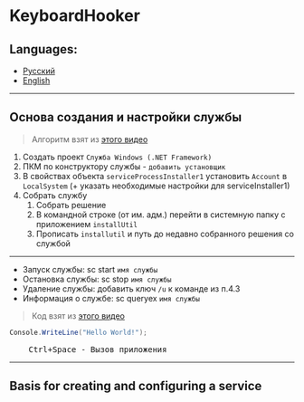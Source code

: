 # KeyboardHooker




## Languages:

- [Русский](#основа-создания-и-настройки-службы)
- [English](#basis-for-creating-and-configuring-a-service)
___
## Основа создания и настройки службы
> Алгоритм взят из [этого видео](https://www.youtube.com/watch?v=8fsoqYSCfZg)
1. Создать проект `Служба Windows (.NET Framework)`
2. ПКМ по конструктору службы - `добавить установщик`
3. В свойствах объекта `serviceProcessInstaller1` установить `Account` в `LocalSystem` (+ указать необходимые настройки для serviceInstaller1)
4. Собрать службу
    1. Собрать решение
    2. В командной строке (от им. адм.) перейти в системную папку с приложением `installUtil`
    3. Прописать `installutil` и путь до недавно собранного решения со службой
---
* Запуск службы: sc start `имя службы`
* Остановка службы: sc stop `имя службы`
* Удаление службы: добавить ключ `/u` к команде из п.4.3
* Информация о службе: sc queryex `имя службы`

>Код взят из [этого видео](https://www.youtube.com/watch?v=qLxqoh1JLnM)
```C#
Console.WriteLine("Hello World!");
```
<pre>
    <kbd>Ctrl</kbd>+<kbd>Space</kbd> - Вызов приложения
</pre>
___
## Basis for creating and configuring a service
